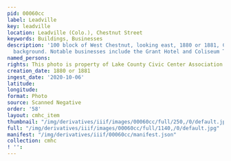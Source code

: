 ```yaml
---
pid: 00060cc
label: Leadville
key: leadville
location: Leadville (Colo.), Chestnut Street
keywords: Buildings, Businesses
description: '100 block of West Chestnut, looking east, 1880 or 1881, Carbonate Hill
  background. Notable businesses include the Grant Hotel and Coliseum Theatre. '
named_persons: 
rights: This photo is property of Lake County Civic Center Association.
creation_date: 1880 or 1881
ingest_date: '2020-10-06'
latitude: 
longitude: 
format: Photo
source: Scanned Negative
order: '58'
layout: cmhc_item
thumbnail: "/img/derivatives/iiif/images/00060cc/full/250,/0/default.jpg"
full: "/img/derivatives/iiif/images/00060cc/full/1140,/0/default.jpg"
manifest: "/img/derivatives/iiif/00060cc/manifest.json"
collection: cmhc
! '': 
---
```

